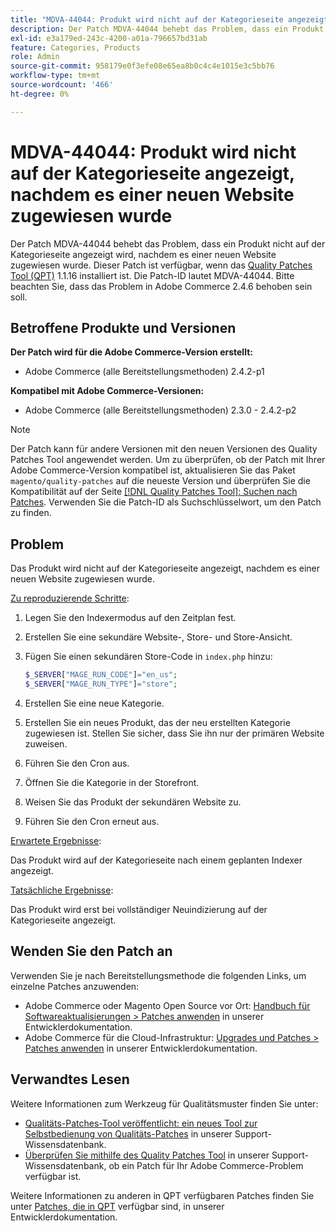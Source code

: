 ```yaml
---
title: "MDVA-44044: Produkt wird nicht auf der Kategorieseite angezeigt, nachdem es einer neuen Website zugewiesen wurde."
description: Der Patch MDVA-44044 behebt das Problem, dass ein Produkt nicht auf der Kategorieseite angezeigt wird, nachdem es einer neuen Website zugewiesen wurde. Dieser Patch ist verfügbar, wenn das [Quality Patches Tool (QPT)](/help/announcements/adobe-commerce-announcements/magento-quality-patches-released-new-tool-to-self-serve-quality-patches.md) 1.1.16 installiert ist. Die Patch-ID lautet MDVA-44044. Bitte beachten Sie, dass das Problem in Adobe Commerce 2.4.6 behoben sein soll.
exl-id: e3a179ed-243c-4200-a01a-796657bd31ab
feature: Categories, Products
role: Admin
source-git-commit: 958179e0f3efe08e65ea8b0c4c4e1015e3c5bb76
workflow-type: tm+mt
source-wordcount: '466'
ht-degree: 0%

---
```


# MDVA-44044: Produkt wird nicht auf der Kategorieseite angezeigt, nachdem es einer neuen Website zugewiesen wurde

Der Patch MDVA-44044 behebt das Problem, dass ein Produkt nicht auf der Kategorieseite angezeigt wird, nachdem es einer neuen Website zugewiesen wurde. Dieser Patch ist verfügbar, wenn das [Quality Patches Tool (QPT)](/help/announcements/adobe-commerce-announcements/magento-quality-patches-released-new-tool-to-self-serve-quality-patches.md) 1.1.16 installiert ist. Die Patch-ID lautet MDVA-44044. Bitte beachten Sie, dass das Problem in Adobe Commerce 2.4.6 behoben sein soll.

## Betroffene Produkte und Versionen

**Der Patch wird für die Adobe Commerce-Version erstellt:**

* Adobe Commerce (alle Bereitstellungsmethoden) 2.4.2-p1

**Kompatibel mit Adobe Commerce-Versionen:**

* Adobe Commerce (alle Bereitstellungsmethoden) 2.3.0 - 2.4.2-p2

>[!NOTE]
>
>Der Patch kann für andere Versionen mit den neuen Versionen des Quality Patches Tool angewendet werden. Um zu überprüfen, ob der Patch mit Ihrer Adobe Commerce-Version kompatibel ist, aktualisieren Sie das Paket `magento/quality-patches` auf die neueste Version und überprüfen Sie die Kompatibilität auf der Seite [[!DNL Quality Patches Tool]: Suchen nach Patches](https://devdocs.magento.com/quality-patches/tool.html#patch-grid). Verwenden Sie die Patch-ID als Suchschlüsselwort, um den Patch zu finden.

## Problem

Das Produkt wird nicht auf der Kategorieseite angezeigt, nachdem es einer neuen Website zugewiesen wurde.

<u>Zu reproduzierende Schritte</u>:

1. Legen Sie den Indexermodus auf den Zeitplan fest.
1. Erstellen Sie eine sekundäre Website-, Store- und Store-Ansicht.
1. Fügen Sie einen sekundären Store-Code in `index.php` hinzu:

   ```php
   $_SERVER["MAGE_RUN_CODE"]="en_us";
   $_SERVER["MAGE_RUN_TYPE"]="store";
   ```

1. Erstellen Sie eine neue Kategorie.
1. Erstellen Sie ein neues Produkt, das der neu erstellten Kategorie zugewiesen ist. Stellen Sie sicher, dass Sie ihn nur der primären Website zuweisen.
1. Führen Sie den Cron aus.
1. Öffnen Sie die Kategorie in der Storefront.
1. Weisen Sie das Produkt der sekundären Website zu.
1. Führen Sie den Cron erneut aus.

<u>Erwartete Ergebnisse</u>:

Das Produkt wird auf der Kategorieseite nach einem geplanten Indexer angezeigt.

<u>Tatsächliche Ergebnisse</u>:

Das Produkt wird erst bei vollständiger Neuindizierung auf der Kategorieseite angezeigt.

## Wenden Sie den Patch an

Verwenden Sie je nach Bereitstellungsmethode die folgenden Links, um einzelne Patches anzuwenden:

* Adobe Commerce oder Magento Open Source vor Ort: [Handbuch für Softwareaktualisierungen > Patches anwenden](https://devdocs.magento.com/guides/v2.4/comp-mgr/patching/mqp.html) in unserer Entwicklerdokumentation.
* Adobe Commerce für die Cloud-Infrastruktur: [Upgrades und Patches > Patches anwenden](https://devdocs.magento.com/cloud/project/project-patch.html) in unserer Entwicklerdokumentation.

## Verwandtes Lesen

Weitere Informationen zum Werkzeug für Qualitätsmuster finden Sie unter:

* [Qualitäts-Patches-Tool veröffentlicht: ein neues Tool zur Selbstbedienung von Qualitäts-Patches](/help/announcements/adobe-commerce-announcements/magento-quality-patches-released-new-tool-to-self-serve-quality-patches.md) in unserer Support-Wissensdatenbank.
* [Überprüfen Sie mithilfe des Quality Patches Tool](/help/support-tools/patches-available-in-qpt-tool/check-patch-for-magento-issue-with-magento-quality-patches.md) in unserer Support-Wissensdatenbank, ob ein Patch für Ihr Adobe Commerce-Problem verfügbar ist.

Weitere Informationen zu anderen in QPT verfügbaren Patches finden Sie unter [Patches, die in QPT](https://devdocs.magento.com/quality-patches/tool.html#patch-grid) verfügbar sind, in unserer Entwicklerdokumentation.
